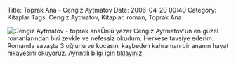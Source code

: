 Title: Toprak Ana - Cengiz Aytmatov
Date: 2006-04-20 00:40
Category: Kitaplar
Tags: Cengiz Aytmatov, Kitaplar, roman, Toprak Ana

![Cengiz Aytmatov - toprak ana][]Ünlü yazar Cengiz Aytmatov'un en güzel
romanlarından biri zevkle ve nefessiz okudum. Herkese tavsiye ederim.
Romanda savaşta 3 oğlunu ve kocasını kaybeden kahraman bir ananın hayat
hikayesini okuyoruz. Ayrıntılı bilgi için [tıklayınız.][]

  [Cengiz Aytmatov - toprak ana]: http://www.fatihhayrioglu.com/wp-content/themes/OneColumn/img/kitap_cengiz_aytmatov_topra.jpg
    "Cengiz Aytmatov - toprak ana"
  [tıklayınız.]: http://www.otuken.com.tr/arama.asp?key=toprak+ana&Image1.x=0&Image1.y=0&ara=kitap
